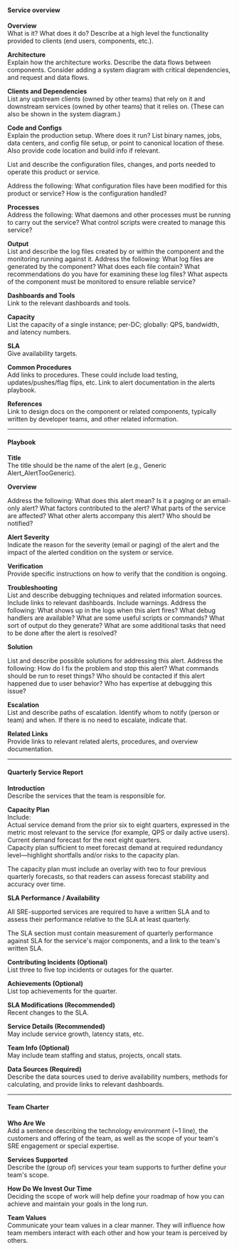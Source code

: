 
#### Service overview

**Overview**  
What is it? What does it do? Describe at a high level the functionality provided to clients (end users, components, etc.).

  
**Architecture**  
Explain how the architecture works. Describe the data flows between components. Consider adding a system diagram with critical dependencies, and request and data flows.

  
**Clients and Dependencies**  
List any upstream clients (owned by other teams) that rely on it and downstream services (owned by other teams) that it relies on. (These can also be shown in the system diagram.)

**Code and Configs**  
Explain the production setup. Where does it run? List binary names, jobs, data centers, and config file setup, or point to canonical location of these. Also provide code location and build info if relevant.

List and describe the configuration files, changes, and ports needed to operate this product or service.

Address the following: What configuration files have been modified for this product or service? How is the configuration handled?

**Processes**  
Address the following: What daemons and other processes must be running to carry out the service? What control scripts were created to manage this service?

**Output**  
List and describe the log files created by or within the component and the monitoring running against it. Address the following: What log files are generated by the component? What does each file contain? What recommendations do you have for examining these log files? What aspects of the component must be monitored to ensure reliable service?

  
**Dashboards and Tools**  
Link to the relevant dashboards and tools.

**Capacity**  
List the capacity of a single instance; per-DC; globally: QPS, bandwidth, and latency numbers.

**SLA**  
Give availability targets.

**Common Procedures**  
Add links to procedures. These could include load testing, updates/pushes/flag flips, etc. Link to alert documentation in the alerts playbook.

**References**  
Link to design docs on the component or related components, typically written by developer teams, and other related information.

----------

#### Playbook

**Title**  
The title should be the name of the alert (e.g., Generic Alert_AlertTooGeneric).

**Overview**

Address the following: What does this alert mean? Is it a paging or an email-only alert? What factors contributed to the alert? What parts of the service are affected? What other alerts accompany this alert? Who should be notified?

**Alert Severity**  
Indicate the reason for the severity (email or paging) of the alert and the impact of the alerted condition on the system or service.

**Verification**  
Provide specific instructions on how to verify that the condition is ongoing.

**Troubleshooting**  
List and describe debugging techniques and related information sources. Include links to relevant dashboards. Include warnings. Address the following: What shows up in the logs when this alert fires? What debug handlers are available? What are some useful scripts or commands? What sort of output do they generate? What are some additional tasks that need to be done after the alert is resolved?

**Solution**

List and describe possible solutions for addressing this alert. Address the following: How do I fix the problem and stop this alert? What commands should be run to reset things? Who should be contacted if this alert happened due to user behavior? Who has expertise at debugging this issue?

**Escalation**  
List and describe paths of escalation. Identify whom to notify (person or team) and when. If there is no need to escalate, indicate that.

**Related Links**  
Provide links to relevant related alerts, procedures, and overview documentation.

----------

#### Quarterly Service Report

**Introduction**  
Describe the services that the team is responsible for.

**Capacity Plan**  
Include:  
Actual service demand from the prior six to eight quarters, expressed in the metric most relevant to the service (for example, QPS or daily active users).  
Current demand forecast for the next eight quarters.  
Capacity plan sufficient to meet forecast demand at required redundancy level—highlight shortfalls and/or risks to the capacity plan.

The capacity plan must include an overlay with two to four previous quarterly forecasts, so that readers can assess forecast stability and accuracy over time.

**SLA Performance / Availability**

All SRE-supported services are required to have a written SLA and to assess their performance relative to the SLA at least quarterly.

The SLA section must contain measurement of quarterly performance against SLA for the service's major components, and a link to the team's written SLA.

**Contributing Incidents (Optional)**  
List three to five top incidents or outages for the quarter.

**Achievements (Optional)**  
List top achievements for the quarter.

**SLA Modifications (Recommended)**  
Recent changes to the SLA.

**Service Details (Recommended)**  
May include service growth, latency stats, etc.

**Team Info (Optional)**  
May include team staffing and status, projects, oncall stats.

  
**Data Sources (Required)**  
Describe the data sources used to derive availability numbers, methods for calculating, and provide links to relevant dashboards.

----------

#### Team Charter

**Who Are We**  
Add a sentence describing the technology environment (~1 line), the customers and offering of the team, as well as the scope of your team's SRE engagement or special expertise.

**Services Supported**  
Describe the (group of) services your team supports to further define your team's scope.

**How Do We Invest Our Time**  
Deciding the scope of work will help define your roadmap of how you can achieve and maintain your goals in the long run.

**Team Values**  
Communicate your team values in a clear manner. They will influence how team members interact with each other and how your team is perceived by others.

